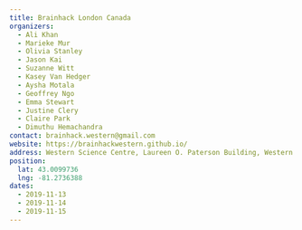 ```yaml
---
title: Brainhack London Canada
organizers: 
  - Ali Khan
  - Marieke Mur
  - Olivia Stanley
  - Jason Kai
  - Suzanne Witt
  - Kasey Van Hedger
  - Aysha Motala
  - Geoffrey Ngo
  - Emma Stewart
  - Justine Clery
  - Claire Park
  - Dimuthu Hemachandra
contact: brainhack.western@gmail.com
website: https://brainhackwestern.github.io/
address: Western Science Centre, Laureen O. Paterson Building, Western University, London, ON, Canada
position:
  lat: 43.0099736
  lng: -81.2736388
dates:
  - 2019-11-13
  - 2019-11-14
  - 2019-11-15
---
```

